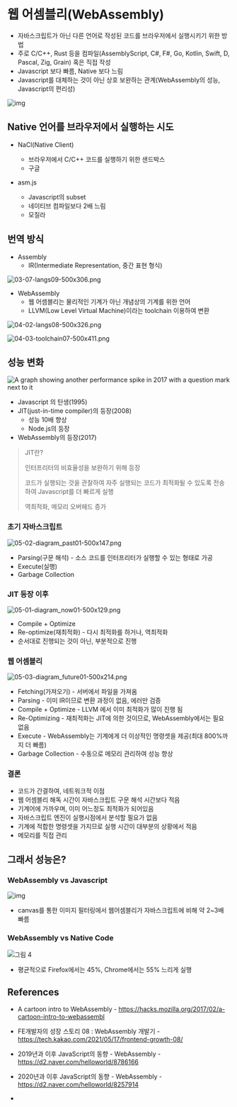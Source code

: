 # 웹 어셈블리(WebAssembly)

- 자바스크립트가 아닌 다른 언어로 작성된 코드를 브라우저에서 실행시키기 위한 방법
- 주로 C/C++, Rust 등을 컴파일(AssemblyScript, C#, F#, Go, Kotlin, Swift, D, Pascal, Zig, Grain) 혹은 직접 작성
- Javascript 보다 빠름, Native 보다 느림
- Javascript를 대체하는 것이 아닌 상호 보완하는 관계(WebAssembly의 성능, Javascript의 편리성)

![img](https://d2.naver.com/content/images/2020/09/0a7056be-7346-1961-8173-eacc3e5076ca.png)



## Native 언어를 브라우저에서 실행하는 시도

- NaCl(Native Client)
  - 브라우저에서 C/C++ 코드를 실행하기 위한 샌드박스
  - 구글

- asm.js
  - Javascript의 subset
  - 네이티브 컴파일보다 2배 느림
  - 모질라



## 번역 방식

- Assembly
  - IR(Intermediate Representation, 중간 표현 형식)

![03-07-langs09-500x306.png](https://dongwoodotblog.files.wordpress.com/2017/06/03-07-langs09-500x306.png?w=1100)

- WebAssembly
  - 웹 어셈블리는 물리적인 기계가 아닌 개념상의 기계를 위한 언어
  - LLVM(Low Level Virtual Machine)이라는 toolchain 이용하여 변환

![04-02-langs08-500x326.png](https://dongwoodotblog.files.wordpress.com/2017/06/04-02-langs08-500x326.png?w=1100)

![04-03-toolchain07-500x411.png](https://dongwoodotblog.files.wordpress.com/2017/06/04-03-toolchain07-500x411.png?w=1100)



## 성능 변화

![A graph showing another performance spike in 2017 with a question mark next to it](https://2r4s9p1yi1fa2jd7j43zph8r-wpengine.netdna-ssl.com/files/2017/02/01-02-perf_graph10-500x412.png)

- Javascript 의 탄생(1995)
- JIT(just-in-time compiler)의 등장(2008)
  - 성능 10배 향상
  - Node.js의 등장
- WebAssembly의 등장(2017)

> JIT란?
>
> 인터프리터의 비효율성을 보완하기 위해 등장
>
> 코드가 실행되는 것을 관찰하여 자주 실행되는 코드가 최적화될 수 있도록 전송하여 Javascript를 더 빠르게 실행
>
> 역최적화, 메모리 오버헤드 증가



### 초기 자바스크립트

![05-02-diagram_past01-500x147.png](https://dongwoodotblog.files.wordpress.com/2017/06/05-02-diagram_past01-500x147.png?w=1100)

- Parsing(구문 해석) - 소스 코드를 인터프리터가 실행할 수 있는 형태로 가공
- Execute(실행)
- Garbage Collection



### JIT 등장 이후

![05-01-diagram_now01-500x129.png](https://dongwoodotblog.files.wordpress.com/2017/06/05-01-diagram_now01-500x129.png?w=1100)

- Compile + Optimize
- Re-optimize(재최적화) - 다시 최적화를 하거나, 역최적화
- 순서대로 진행되는 것이 아닌, 부분적으로 진행



### 웹 어셈블리

![05-03-diagram_future01-500x214.png](https://dongwoodotblog.files.wordpress.com/2017/06/05-03-diagram_future01-500x214.png?w=1100)

- Fetching(가져오기) - 서버에서 파일을 가져옴
- Parsing - 이미 IR이므로 변환 과정이 없음, 에러만 검증
- Compile + Optimize - LLVM 에서 이미 최적화가 많이 진행 됨
- Re-Optimizing - 재최적화는 JIT에 의한 것이므로, WebAssembly에서는 필요 없음
- Execute - WebAssembly는 기계에게 더 이상적인 명령셋을 제공(최대 800%까지 더 빠름)
- Garbage Collection - 수동으로 메모리 관리하여 성능 향상



### 결론

- 코드가 간결하여, 네트워크적 이점
- 웹 어셈블리 해독 시간이 자바스크립트 구문 해석 시간보다 적음
- 기계어에 가까우며, 이미 어느정도 최적화가 되어있음
- 자바스크립트 엔진이 실행시점에서 분석할 필요가 없음
- 기계에 적합한 명령셋을 가지므로 실행 시간이 대부분의 상황에서 적음
- 메모리를 직접 관리



## 그래서 성능은?

### WebAssembly vs Javascript

![img](https://tech.kakao.com/wp-content/uploads/2022/01/Img-7.png)

- canvas를 통한 이미지 필터링에서 웹어셈블리가 자바스크립트에 비해 약 2~3배 빠름



### WebAssembly vs Native Code

![그림 4](https://d2.naver.com/content/images/2019/06/helloworld-201904-jaesung-park_2-04.png)

- 평균적으로 Firefox에서는 45%, Chrome에서는 55% 느리게 실행



## References

- A cartoon intro to WebAssembly - https://hacks.mozilla.org/2017/02/a-cartoon-intro-to-webassembl

- FE개발자의 성장 스토리 08 : WebAssembly 개발기 - https://tech.kakao.com/2021/05/17/frontend-growth-08/
- 2019년과 이후 JavaScript의 동향 - WebAssembly - https://d2.naver.com/helloworld/8786166
- 2020년과 이후 JavaScript의 동향 - WebAssembly - https://d2.naver.com/helloworld/8257914
- 
